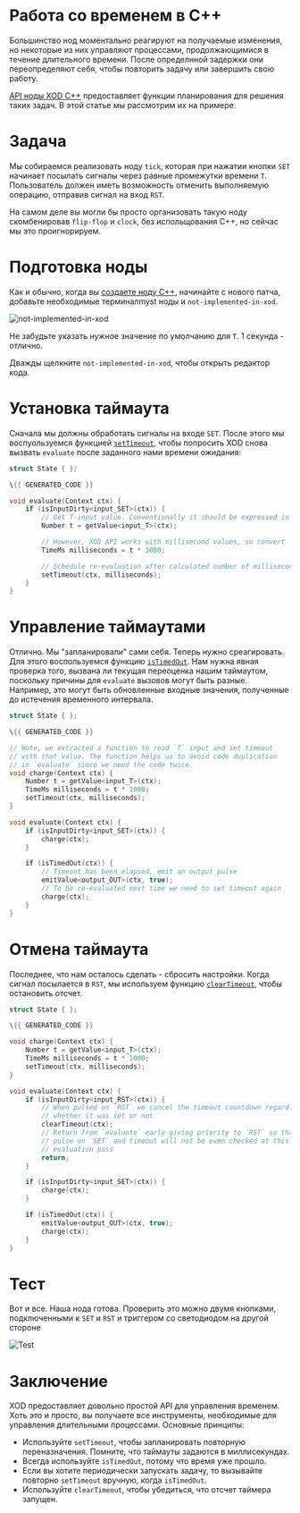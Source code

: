 # Работа со временем в C++

Большинство нод моментально реагируют на получаемые изменения, но некоторые из них управляют процессами, продолжающимися в течение длительного времени. После определнной задержки они переопределяют себя, чтобы повторить задачу или завершить свою работу.

[API ноды XOD C++](https://github.com/bgoncharov/xod-docs/blob/master/docs/reference/node-cpp-api) предоставляет функции планирования для решения таких задач. В этой статье мы рассмотрим их на примере.

# Задача

Мы собираемся реализовать ноду `tick`, которая при нажатии кнопки `SET` начинает посылать сигналы через равные промежутки времени `T`. Пользователь должен иметь возможность отменить выполняемую операцию, отправив сигнал на вход `RST`.

На самом деле вы могли бы просто организовать такую ноду скомбенировав `flip-flop` и `clock`, без испольщования C++, но сейчас мы это проигнорируем.

# Подготовка ноды

Как и обычно, когда вы [создаете ноду C++](https://github.com/bgoncharov/xod-docs/blob/master/docs/guide/nodes-for-xod-in-cpp), начинайте с нового патча, добавьте необходимые терминалmyst ноды и `not-implemented-in-xod`.

![`not-implemented-in-xod`](https://github.com/bgoncharov/xod-docs/blob/master/docs/guide/cpp-time/outline.patch.png)

Не забудьте указать нужное значение по умолчанию для `T`. 1 секунда - отлично.

Дважды щелкните `not-implemented-in-xod`, чтобы открыть редактор кода.

# Установка таймаута

Сначала мы должны обработать сигналы на входе `SET`. После этого мы воспуользуемся функцией [`setTimeout`](https://github.com/bgoncharov/xod-docs/tree/master/docs/reference/node-cpp-api#setTimeout), чтобы попросить XOD снова вызвать `evaluate` после заданного нами времени ожидания:

```c++
struct State { };

\{{ GENERATED_CODE }}

void evaluate(Context ctx) {
    if (isInputDirty<input_SET>(ctx)) {
        // Get T-input value. Conventionally it should be expressed in seconds
        Number t = getValue<input_T>(ctx);

        // However, XOD API works with millisecond values, so convert
        TimeMs milliseconds = t * 1000;

        // Schedule re-evaluation after calculated number of milliseconds
        setTimeout(ctx, milliseconds);
    }
}
```

# Управление таймаутами

Отлично. Мы "запланировали" сами себя. Теперь нужно среагировать. Для этого воспользуемся функцию [`isTimedOut`](https://github.com/bgoncharov/xod-docs/blob/master/docs/reference/node-cpp-api/#isTimedOut). Нам нужна явная проверка того, вызвана ли текущая переоценка нашим таймаутом, поскольку причины для `evaluate` вызовов могут быть разные. Например, это могут быть обновленные входные значения, полученные до истечения временного интервала.

```c++
struct State { };

\{{ GENERATED_CODE }}

// Note, we extracted a function to read `T` input and set timeout
// with that value. The function helps us to avoid code duplication
// in `evaluate` since we need the code twice.
void charge(Context ctx) {
    Number t = getValue<input_T>(ctx);
    TimeMs milliseconds = t * 1000;
    setTimeout(ctx, milliseconds);
}

void evaluate(Context ctx) {
    if (isInputDirty<input_SET>(ctx)) {
        charge(ctx);
    }

    if (isTimedOut(ctx)) {
        // Timeout has been elapsed, emit an output pulse
        emitValue<output_OUT>(ctx, true);
        // To be re-evaluated next time we need to set timeout again
        charge(ctx);
    }
}
```

# Отмена таймаута

Последнее, что нам осталось сделать - сбросить настройки. Когда сигнал посылается в `RST`, мы используем функцию [`clearTimeout`](https://github.com/bgoncharov/xod-docs/blob/master/docs/reference/node-cpp-api/#clearTimeout), чтобы остановить отсчет.

```c++
struct State { };

\{{ GENERATED_CODE }}

void charge(Context ctx) {
    Number t = getValue<input_T>(ctx);
    TimeMs milliseconds = t * 1000;
    setTimeout(ctx, milliseconds);
}

void evaluate(Context ctx) {
    if (isInputDirty<input_RST>(ctx)) {
        // When pulsed on `RST` we cancel the timeout countdown regardless
        // whether it was set or not
        clearTimeout(ctx);
        // Return from `evaluate` early giving priority to `RST` so that
        // pulse on `SET` and timeout will not be even checked at this
        // evaluation pass
        return;
    }

    if (isInputDirty<input_SET>(ctx)) {
        charge(ctx);
    }

    if (isTimedOut(ctx)) {
        emitValue<output_OUT>(ctx, true);
        charge(ctx);
    }
}
```

# Тест

Вот и все. Наша нода готова. Проверить это можно двумя кнопками, подключенными к `SET` и `RST` и триггером со светодиодом на другой стороне

![Test](https://github.com/bgoncharov/xod-docs/blob/master/docs/guide/cpp-time/test.patch.png)

# Заключение

XOD предоставляет довольно простой API для управления временем. Хоть это и просто, вы получаете все инструменты, необходимые для управления длительными процессами. Основные принципы:

* Используйте `setTimeout`, чтобы запланировать повторную переназначения. Помните, что таймауты задаются в миллисекундах.
* Всегда используйте `isTimedOut`, потому что время уже прошло.
* Если вы хотите периодически запускать задачу, то вызывайте повторно `setTimeout` вручную, когда `isTimedOut`.
* Используйте `clearTimeout`, чтобы убедиться, что отсчет таймера запущен.
